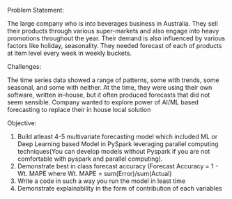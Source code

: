 Problem Statement:

The large company who is into beverages business in Australia. They sell their products through various super-markets and also engage into heavy promotions throughout the year. Their demand is also influenced by various factors like holiday, seasonality. They needed forecast of each of products at item level every week in weekly buckets. 

 

Challenges:

The time series data showed a range of patterns, some with trends, some seasonal, and some with neither. At the time, they were using their own software, written in-house, but it often produced forecasts that did not seem sensible. Company wanted to explore power of AI/ML based forecasting to replace their in house local solution 

Objective:

1. Build atleast 4-5 multivariate forecasting model which included ML or Deep Learning based Model in PySpark leveraging parallel computing techniques(You can develop models without Pyspark if you are not comfortable with pyspark and parallel computing).
2. Demonstrate best in class forecast accuracy (Forecast Accuracy = 1 - Wt. MAPE where Wt. MAPE = sum(Error)/sum(Actual)
3. Write a code in such a way you run the model in least time
4. Demonstrate explainability in the form of contribution of each variables

